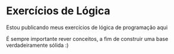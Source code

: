 # Exercícios de Lógica

Estou publicando meus exercícios de lógica de programação aqui

É sempre importante rever conceitos, a fim de construir uma base verdadeiramente sólida :)
